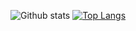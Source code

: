 ![Github stats](https://github-readme-stats.vercel.app/api?username=Yat-o)
[![Top Langs](https://github-readme-stats.vercel.app/api/top-langs/?username=Yat-o)](https://github.com/Yat-o/github-readme-stats)
